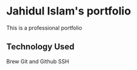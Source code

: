 # Jahidul Islam's portfolio

This is a professional portfolio

## Technology Used

Brew
Git and Github
SSH
